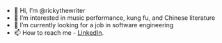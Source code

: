 - 👋 Hi, I’m @rickythewriter
- 🎵 I’m interested in music performance, kung fu, and Chinese literature
- 🌱 I’m currently looking for a job in software engineering
- 📫 How to reach me - [LinkedIn](https://www.linkedin.com/in/ricky-thang-88307a100/).

<!---
rickythewriter/rickythewriter is a ✨ special ✨ repository because its `README.md` (this file) appears on your GitHub profile.
You can click the Preview link to take a look at your changes.
--->
